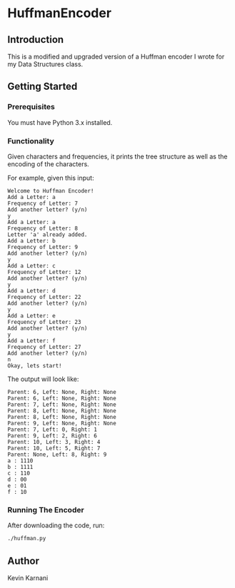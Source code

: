 # HuffmanEncoder

## Introduction

This is a modified and upgraded version of a Huffman encoder I wrote for my Data Structures class.

## Getting Started

### Prerequisites

You must have Python 3.x installed.

### Functionality

Given characters and frequencies, it prints the tree structure as well as the encoding of the characters.

For example, given this input:

```
Welcome to Huffman Encoder!
Add a Letter: a
Frequency of Letter: 7
Add another letter? (y/n)
y
Add a Letter: a
Frequency of Letter: 8
Letter 'a' already added.
Add a Letter: b
Frequency of Letter: 9
Add another letter? (y/n)
y
Add a Letter: c
Frequency of Letter: 12
Add another letter? (y/n)
y
Add a Letter: d
Frequency of Letter: 22
Add another letter? (y/n)
y
Add a Letter: e
Frequency of Letter: 23
Add another letter? (y/n)
y
Add a Letter: f
Frequency of Letter: 27
Add another letter? (y/n)
n
Okay, lets start!
```

The output will look like:

```
Parent: 6, Left: None, Right: None
Parent: 6, Left: None, Right: None
Parent: 7, Left: None, Right: None
Parent: 8, Left: None, Right: None
Parent: 8, Left: None, Right: None
Parent: 9, Left: None, Right: None
Parent: 7, Left: 0, Right: 1
Parent: 9, Left: 2, Right: 6
Parent: 10, Left: 3, Right: 4
Parent: 10, Left: 5, Right: 7
Parent: None, Left: 8, Right: 9
a : 1110
b : 1111
c : 110
d : 00
e : 01
f : 10
```

### Running The Encoder

After downloading the code, run:

```bash
./huffman.py
```

## Author

Kevin Karnani
